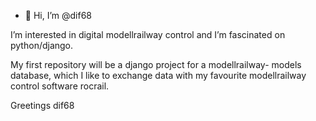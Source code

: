 - 👋 Hi, I’m @dif68

I’m interested in digital modellrailway control and I’m fascinated on python/django.

My first repository will be a django project for a modellrailway- models database, which I like to exchange data with my favourite modellrailway control software rocrail.

Greetings
dif68

<!---
dif68/dif68 is a ✨ special ✨ repository because its `README.md` (this file) appears on your GitHub profile.
You can click the Preview link to take a look at your changes.
--->
